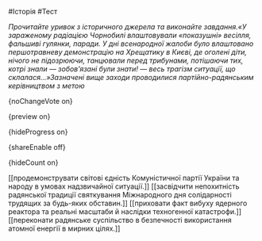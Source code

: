 #Історія #Тест

*Прочитайте уривок з історичного джерела та виконайте завдання.«У  зараженому радіацією Чорнобилі влаштовували «показушні» весілля,  фальшиві гулянки, паради. У дні всенародної жалоби було влаштовано  першотравневу демонстрацію на Хрещатику в Києві, де оголені діти, нічого  не підозрюючи, танцювали перед трибунами, потішаючи тих, котрі знали —  зобов’язані були знати! — весь трагізм ситуації, що склалася...»Зазначені вище заходи проводилися партійно-радянським керівництвом з метою*

{noChangeVote on}

{preview on}

{hideProgress on}

{shareEnable off}

{hideCount on}

[[продемонструвати світові єдність Комуністичної партії України та народу в умовах надзвичайної ситуації.]]
[[засвідчити непохитність радянської традиції святкування Міжнародного дня солідарності трудящих за будь-яких обставин.]]
[[приховати факт вибуху ядерного реактора та реальні масштаби й наслідки техногенної катастрофи.]]
[[переконати радянське суспільство в безпечності використання атомної енергії в мирних цілях.]]
